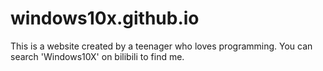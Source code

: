 # windows10x.github.io
This is a website created by a teenager who loves programming. You can search 'Windows10X' on bilibili to find me.
